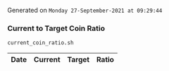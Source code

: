 Generated on `Monday 27-September-2021 at 09:29:44`

### Current to Target Coin Ratio
`current_coin_ratio.sh`

Date|Current|Target|Ratio
---|---|---|---
